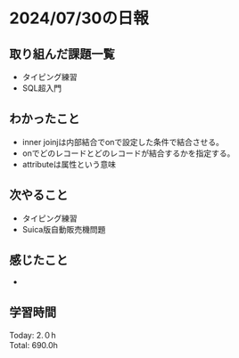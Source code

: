 # 2024/07/30の日報
## 取り組んだ課題一覧
* タイピング練習
* SQL超入門
## わかったこと
* inner joinjは内部結合でonで設定した条件で結合させる。
* onでどのレコードとどのレコードが結合するかを指定する。
* attributeは属性という意味
## 次やること
* タイピング練習
* Suica版自動販売機問題
## 感じたこと
* 
## 学習時間
Today: 2.０h<br>
Total: 690.0h
